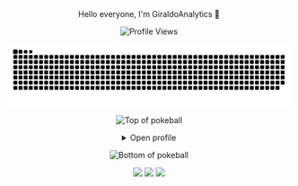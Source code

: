 <div align="center">
Hello everyone, I'm GiraldoAnalytics 👋
</div>

<p align="center">
    <img src="https://komarev.com/ghpvc/?username=GiraldoAnalytics&style=plastic&color=blueviolet" alt="Profile Views"/>
</p>
<p align="center">
    <img src="https://github.com/Platane/snk/raw/output/github-contribution-grid-snake.svg" alt="Snake Game"/>
</p>

<div align="center">

![Top of pokeball](https://user-images.githubusercontent.com/44261381/209363264-ac854d3c-2cc2-44c4-928e-8a08d1013f46.png)

<details>
<summary>Open profile</summary>

<div align="center">
    <img src="https://github.com/DgiraldoQ/DgiraldoQ/blob/main/assets/Logo.png" alt="Avatar photo of GiraldoAnalytics" height="150" style="border-radius: 50%;">
</div>

<div align="center">
    <a href="https://git.io/typing-svg">
        <img src="https://readme-typing-svg.demolab.com/?font=VT323&size=35&duration=3500&pause=300&color=6A0572&center=true&vCenter=true&width=600&lines=Hey%2C+I+am+Diego+Giraldo;Welcome+to+My+GitHub+Profile;Data+%26+AI+Engineer;Technologist+in+Architecture+%26+Engineering+Graphics;Machine+Learning+and+Data+Analytics;Backend+Developer;Hackathon+Competitor;Lifelong+Learner" alt="Typing SVG" />
    </a>
</div>

<details>
<summary>About me</summary>

```js
/**
 * Represents me.
 *
 * @param {string} location - Colombia, Caldas, Manizales.
 * @param {string} languages - English (Intermediate), Español (Native).
 * @param {string} jobTitle - Data & AI Engineer | Technologist in Architecture & Engineering Graphics.
 * @param {string} specialization - Data Analytics, Backend Systems, Machine Learning, Web Development.
 * @param {string} interests - AI, Data Science, Public Transport App Development, Automation.
 * @param {string} hobbies - Reading, gym, drawing, video games, hackathons.
 * @param {string} education - Multiple certifications in Python, MySQL, Java, PHP, Statistics, Power BI, Agile Project Management.
 * @param {string} collaborations - Always open to exciting and challenging projects.
 * @throws {BugFix} When I find any bug in my code.
 */
```

</details>

<details>
<summary>Tools</summary>
<div align="center">

<table>
<tr><td align="center"><b>Programming Languages</b></td></tr>
<tr>
<td align="center">
<img src="https://cdn.jsdelivr.net/gh/devicons/devicon/icons/python/python-original.svg" width="40"/> 
<img src="https://cdn.jsdelivr.net/gh/devicons/devicon/icons/javascript/javascript-original.svg" width="40"/> 
<img src="https://cdn.jsdelivr.net/gh/devicons/devicon/icons/java/java-original.svg" width="40"/> 
<img src="https://cdn.jsdelivr.net/gh/devicons/devicon/icons/php/php-original.svg" width="40"/> 
<img src="https://cdn.jsdelivr.net/gh/devicons/devicon/icons/mysql/mysql-original.svg" width="40"/> 
</td>
</tr>

<tr><td align="center"><b>Data Science & AI</b></td></tr>
<tr>
<td align="center">
<img src="https://cdn.jsdelivr.net/gh/devicons/devicon/icons/pandas/pandas-original.svg" width="40"/> 
<img src="https://cdn.jsdelivr.net/gh/devicons/devicon/icons/numpy/numpy-original.svg" width="40"/> 
<img src="https://upload.wikimedia.org/wikipedia/commons/c/cf/New_Power_BI_Logo.svg" width="40"/> 
<img src="https://avatars.githubusercontent.com/u/126733545" width="40"/> 
<img src="https://upload.wikimedia.org/wikipedia/commons/thumb/d/d0/NLTK_logo.png/320px-NLTK_logo.png" width="40"/> 
</td>
</tr>

<tr><td align="center"><b>Web & Backend</b></td></tr>
<tr>
<td align="center">
<img src="https://cdn.jsdelivr.net/gh/devicons/devicon/icons/nodejs/nodejs-original.svg" width="40"/> 
<img src="https://cdn.jsdelivr.net/gh/devicons/devicon/icons/express/express-original.svg" width="40"/> 
<img src="https://cdn.jsdelivr.net/gh/devicons/devicon/icons/django/django-plain.svg" width="40"/> 
</td>
</tr>

<tr><td align="center"><b>DevOps & Deployment</b></td></tr>
<tr>
<td align="center">
<img src="https://cdn.jsdelivr.net/gh/devicons/devicon/icons/docker/docker-original.svg" width="40"/> 
<img src="https://icon.icepanel.io/Technology/svg/GitHub-Actions.svg" width="40"/> 
<img src="https://avatars.githubusercontent.com/u/59545823" width="40"/> 
</td>
</tr>
</table>

</div>
</details>

<details>
<summary>Certificates & Badges</summary>
<div align="center">

<table>
<tr>
<td align="center">[![Certificado Tecnólogo](https://img.shields.io/badge/Tecnólogo-blue?style=flat-square)](#)</td>
<td align="center">[![Python Control Structures](https://img.shields.io/badge/Python_Variables-orange?style=flat-square)](#)</td>
<td align="center">[![MySQL](https://img.shields.io/badge/MySQL-blueviolet?style=flat-square)](#)</td>
<td align="center">[![Java OOP](https://img.shields.io/badge/Java_POO-yellow?style=flat-square)](#)</td>
</tr>
<tr>
<td align="center">[![PHP Web Dev](https://img.shields.io/badge/PHP-grey?style=flat-square)](#)</td>
<td align="center">[![Estadística y Probabilidad](https://img.shields.io/badge/Estadística_UNAM-green?style=flat-square)](#)</td>
<td align="center">[![IBM Intro](https://img.shields.io/badge/IBM_Software_Eng-blue?style=flat-square)](#)</td>
<td align="center">[![Excel Analysis](https://img.shields.io/badge/Excel_Analysis-brightgreen?style=flat-square)](#)</td>
</tr>
<tr>
<td align="center">[![Power BI](https://img.shields.io/badge/Power_BI-orange?style=flat-square)](#)</td>
<td align="center">[![Agile](https://img.shields.io/badge/Gestión_Agil-grey?style=flat-square)](#)</td>
<td align="center">[![Resilience](https://img.shields.io/badge/Resiliencia-FF6F00?style=flat-square)](#)</td>
<td align="center">[![Analytical Thinking](https://img.shields.io/badge/Pensamiento_Analítico-purple?style=flat-square)](#)</td>
</tr>
</table>

</div>
</details>

<details>
<summary>GitHub Stats</summary>
<p align="center">
    <img src="https://github-readme-stats.vercel.app/api?username=DgiraldoQ&show_icons=true&theme=radical" />
</p>
</details>

<details>
<summary>Quote</summary>
<blockquote>
    “Data is the new oil, but it’s worthless if you don’t know how to refine it.”  
    <strong>- Diego Giraldo</strong>
</blockquote>
</details>

</details>

![Bottom of pokeball](https://user-images.githubusercontent.com/44261381/209363271-905d2a5e-8a18-44c0-a450-45dddd4d5036.png)

</div>

<div align="center">
    <a href="www.linkedin.com/in/diego-g1r4ld0" target="_blank"><img src="https://img.shields.io/static/v1?style=for-the-badge&message=LinkedIn&color=0A66C2&logo=LinkedIn&logoColor=FFFFFF" /></a>
    <a href="mailto:diego.54.461@gmail.com" target="_blank"><img src="https://img.shields.io/static/v1?style=for-the-badge&message=Gmail&color=EA4335&logo=Gmail&logoColor=FFFFFF" /></a>
    <a href="https://github.com/DgiraldoQ" target="_blank"><img src="https://img.shields.io/badge/GitHub-Profile-black?style=for-the-badge&logo=github" /></a>
</div>
